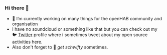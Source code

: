 ### Hi there 👋

- 🔭 I’m currently working on many things for the openHAB community and organisation
- I have no soundcloud or something like that but you can check out my :bird: [Twitter](https://twitter.com/Confectrician) profile where i sometimes tweet about my open source activities here.
- Also don't forget to :musical_score: _get schwifty_ sometimes. 


<!--
**Confectrician/confectrician** is a ✨ _special_ ✨ repository because its `README.md` (this file) appears on your GitHub profile.

Here are some ideas to get you started:

- 🔭 I’m currently working on ...
- 🌱 I’m currently learning ...
- 👯 I’m looking to collaborate on ...
- 🤔 I’m looking for help with ...
- 💬 Ask me about ...
- 📫 How to reach me: ...
- 😄 Pronouns: ...
- ⚡ Fun fact: ...
-->
